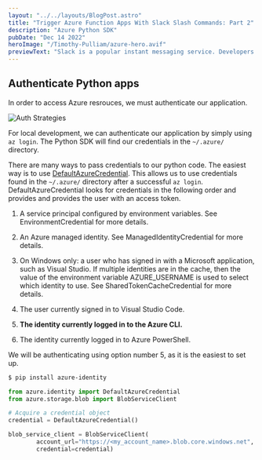 ```yaml
---
layout: "../../layouts/BlogPost.astro"
title: "Trigger Azure Function Apps With Slack Slash Commands: Part 2"
description: "Azure Python SDK"
pubDate: "Dec 14 2022"
heroImage: "/Timothy-Pulliam/azure-hero.avif"
previewText: "Slack is a popular instant messaging service. Developers using slack can create a bot that triggers an Azure Function App written in Python."
---
```


## Authenticate Python apps

In order to access Azure resrouces, we must authenticate our application.

![Auth Strategies](/Timothy-Pulliam/azure-python-sdk/python-sdk-auth-strategy.png "Auth Strategies")

For local development, we can authenticate our application by simply using `az login`. The Python SDK will find our credentials in the `~/.azure/` directory.

There are many ways to pass credentials to our python code. The easiest way is to use [DefaultAzureCredential](https://learn.microsoft.com/en-us/python/api/azure-identity/azure.identity.defaultazurecredential?view=azure-python). This allows us to use credentials found in the `~/.azure/` directory after a successful `az login`. DefaultAzureCredential looks for credentials in the following order and provides and provides the user with an access token.

1) A service principal configured by environment variables. See EnvironmentCredential for more details.

2) An Azure managed identity. See ManagedIdentityCredential for more details.

3) On Windows only: a user who has signed in with a Microsoft application, such as Visual Studio. If multiple identities are in the cache, then the value of the environment variable AZURE_USERNAME is used to select which identity to use. See SharedTokenCacheCredential for more details.

4) The user currently signed in to Visual Studio Code.

5) **The identity currently logged in to the Azure CLI.**

6) The identity currently logged in to Azure PowerShell.

We will be authenticating using option number 5, as it is the easiest to set up.

```bash
$ pip install azure-identity
```

```python
from azure.identity import DefaultAzureCredential
from azure.storage.blob import BlobServiceClient

# Acquire a credential object
credential = DefaultAzureCredential()

blob_service_client = BlobServiceClient(
        account_url="https://<my_account_name>.blob.core.windows.net",
        credential=credential)
```